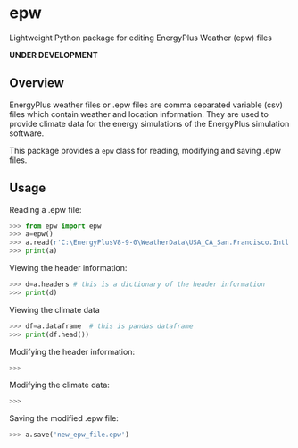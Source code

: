 # epw
Lightweight Python package for editing EnergyPlus Weather (epw) files

**UNDER DEVELOPMENT**

## Overview

EnergyPlus weather files or .epw files are comma separated variable (csv) files which contain weather and location information. They are used to provide climate data for the energy simulations of the EnergyPlus simulation software.

This package provides a `epw` class for reading, modifying and saving .epw files.

## Usage

Reading a .epw file:

```python
>>> from epw import epw
>>> a=epw()
>>> a.read(r'C:\EnergyPlusV8-9-0\WeatherData\USA_CA_San.Francisco.Intl.AP.724940_TMY3.epw')
>>> print(a)

```

Viewing the header information:

```python
>>> d=a.headers # this is a dictionary of the header information
>>> print(d) 

```

Viewing the climate data
```python
>>> df=a.dataframe  # this is pandas dataframe
>>> print(df.head())

```

Modifying the header information:

```python
>>> 

```

Modifying the climate data:

```python
>>> 

```

Saving the modified .epw file:

```python
>>> a.save('new_epw_file.epw')
```



